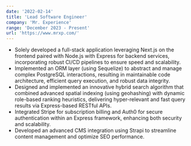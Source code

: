 ```yaml
---
date: '2022-02-14'
title: 'Lead Software Engineer'
company: 'Mr. Experience'
range: 'December 2023 - Present'
url: 'https://www.mrxp.com/'
---
```


 - Solely developed a full-stack application leveraging Next.js on the frontend paired with Node.js with Express for backend services, incorporating robust CI/CD pipelines to ensure speed and scalability.
 - Implemented an ORM layer (using Sequelize) to abstract and manage complex PostgreSQL interactions, resulting in maintainable code architecture, efficient query execution, and robust data integrity.
 -  Designed and implemented an innovative hybrid search algorithm that combined advanced spatial indexing (using geohashing) with dynamic role-based ranking heuristics, delivering hyper-relevant and fast query results via Express-based RESTful APIs.
 - Integrated Stripe for subscription billing and Auth0 for secure authentication within an Express framework, enhancing both security and scalability.
 - Developed an advanced CMS integration using Strapi to streamline content management and optimize SEO performance.